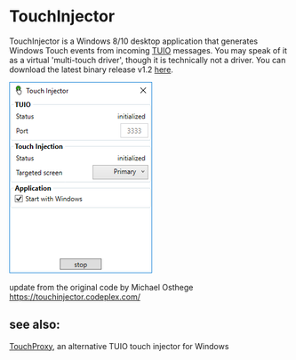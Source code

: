 # TouchInjector
TouchInjector is a Windows 8/10 desktop application that generates 
Windows Touch events from incoming [TUIO](http://www.tuio.org/) messages. You may speak of it as 
a virtual 'multi-touch driver', though it is technically not a driver. You can download the latest binary release v1.2 [here](https://github.com/mkalten/TouchInjector/releases/download/1.2/TouchInjector-1.2.zip).

![TouchInjector](TouchInjector.png)

update from the original code by Michael Osthege  
https://touchinjector.codeplex.com/

## see also:
[TouchProxy](https://github.com/frog/touchproxy), an alternative TUIO touch injector for Windows
